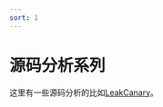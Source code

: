 ```yaml
---
sort: 1
---
```




# 源码分析系列

这里有一些源码分析的比如[LeakCanary]({{site.base_url}}/源码分析系列/LeakCanary原理分析.md)。

